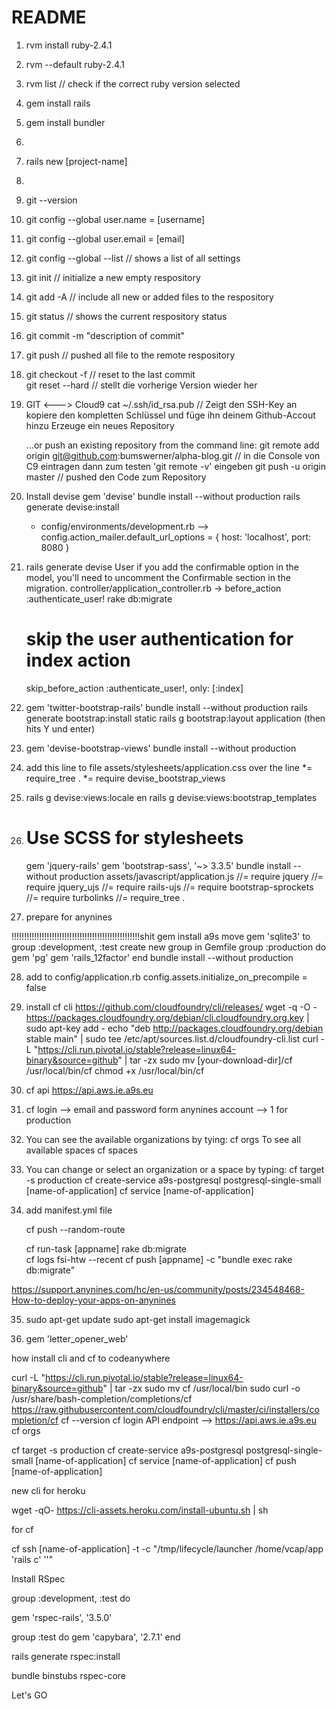 # README

1. rvm install ruby-2.4.1
2. rvm --default ruby-2.4.1
3. rvm list // check if the correct ruby version selected
4. gem install rails
5. gem install bundler
6. 
7. rails new [project-name]
8. 
9. git --version
10. git config --global user.name = [username]
11. git config --global user.email = [email]
12. git config --global --list // shows a list of all settings
13. git init // initialize a new empty respository
14. git add -A // include all new or added files to the respository
15. git status // shows the current respository status
16. git commit -m "description of commit"
17. git push // pushed all file to the remote respository
18. git checkout -f // reset to the last commit  
    git reset --hard // stellt die vorherige Version wieder her
19. GIT <---> Cloud9
    cat ~/.ssh/id_rsa.pub // Zeigt den SSH-Key an
    kopiere den kompletten Schlüssel und füge ihn deinem  Github-Accout hinzu
    Erzeuge ein neues Repository

    …or push an existing repository from the command line:
    git remote add origin git@github.com:bumswerner/alpha-blog.git // in die Console von C9 eintragen
    dann zum testen 'git remote -v' eingeben
    git push -u origin master // pushed den Code zum Repository

20. Install devise
    gem 'devise'
    bundle install --without production
    rails generate devise:install
    - config/environments/development.rb 
    --> config.action_mailer.default_url_options = { host: 'localhost', port: 8080 }
21.
    rails generate devise User
    if you add the confirmable option in the model, you'll need to uncomment the Confirmable section in the migration.
    controller/application_controller.rb -> before_action :authenticate_user!
    rake db:migrate

    # skip the user authentication for index action
    skip_before_action :authenticate_user!, only: [:index]
22.
    gem 'twitter-bootstrap-rails'
    bundle install --without production
    rails generate bootstrap:install static
    rails g bootstrap:layout application 
    (then hits Y und enter)
23.
    gem 'devise-bootstrap-views'
    bundle install --without production
24.
    add this line to file assets/stylesheets/application.css
    over the line  *= require_tree . 
    *= require devise_bootstrap_views
25.
    rails g devise:views:locale en
    rails g devise:views:bootstrap_templates

26. # Use SCSS for stylesheets
    gem 'jquery-rails'
    gem 'bootstrap-sass', '~> 3.3.5'
    bundle install --without production
    assets/javascript/application.js
    //= require jquery
    //= require jquery_ujs
    //= require rails-ujs
    //= require bootstrap-sprockets
    //= require turbolinks
    //= require_tree .

27. prepare for anynines

   !!!!!!!!!!!!!!!!!!!!!!!!!!!!!!!!!!!!!!!!!!!!!!!!!!!shit gem install a9s
    move gem 'sqlite3' to group :development, :test
    create new group in Gemfile
    group :production do
      gem 'pg'
      gem 'rails_12factor'
    end
    bundle install --without production

28. add to config/application.rb
    config.assets.initialize_on_precompile = false    

29. install cf cli  https://github.com/cloudfoundry/cli/releases/
    wget -q -O - https://packages.cloudfoundry.org/debian/cli.cloudfoundry.org.key | sudo apt-key add -
    echo "deb http://packages.cloudfoundry.org/debian stable main" | sudo tee /etc/apt/sources.list.d/cloudfoundry-cli.list
    curl -L "https://cli.run.pivotal.io/stable?release=linux64-binary&source=github" | tar -zx
    sudo mv [your-download-dir]/cf /usr/local/bin/cf
    chmod +x /usr/local/bin/cf

30. cf api https://api.aws.ie.a9s.eu
31. cf login
    --> email and password form anynines account
    --> 1 for production
32. You can see the available organizations by tying:
    cf orgs
    To see all available spaces
    cf spaces
    
33. You can change or select an organization or a space by typing:
    cf target -s production
    cf create-service a9s-postgresql postgresql-single-small [name-of-application]
    cf service [name-of-application]
34.
    add manifest.yml file

    cf push --random-route 
    
     cf run-task [appname] rake db:migrate     
     cf logs fsi-htw --recent
      cf push [appname] -c "bundle exec rake db:migrate" 
      
https://support.anynines.com/hc/en-us/community/posts/234548468-How-to-deploy-your-apps-on-anynines

35. sudo apt-get update
    sudo apt-get install imagemagick
    
36. gem 'letter_opener_web'

how install cli and cf to codeanywhere


curl -L "https://cli.run.pivotal.io/stable?release=linux64-binary&source=github" | tar -zx
sudo mv cf /usr/local/bin
sudo curl -o /usr/share/bash-completion/completions/cf https://raw.githubusercontent.com/cloudfoundry/cli/master/ci/installers/completion/cf
cf --version
cf login 
API endpoint --> https://api.aws.ie.a9s.eu   
cf orgs

cf target -s production 
cf create-service a9s-postgresql postgresql-single-small [name-of-application]
cf service [name-of-application]
cf push [name-of-application]


 
    
    
new cli for heroku

wget -qO- https://cli-assets.heroku.com/install-ubuntu.sh | sh





for cf

cf ssh [name-of-application] -t -c "/tmp/lifecycle/launcher /home/vcap/app 'rails c' ''"


Install RSpec

group :development, :test do
  
  gem 'rspec-rails', '3.5.0'


group :test do 
  gem 'capybara', '2.7.1'
end  


rails generate rspec:install

bundle binstubs rspec-core


Let's GO

